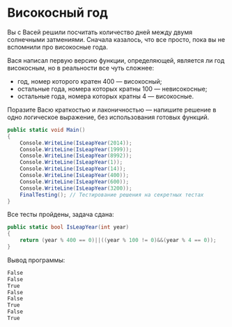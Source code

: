 # Високосный год

Вы с Васей решили посчитать количество дней между двумя солнечными затмениями. Сначала казалось, что все просто, пока вы не вспомнили про високосные года.

Вася написал первую версию функции, определяющей, является ли год високосным, но в реальности все чуть сложнее:

- год, номер которого кратен 400 — високосный;
- остальные года, номера которых кратны 100 — невисокосные;
- остальные года, номера которых кратны 4 — високосные.

Поразите Васю краткостью и лаконичностью — напишите решение в одно логическое выражение, без использования готовых функций.

```cs
public static void Main()
{
	Console.WriteLine(IsLeapYear(2014));
	Console.WriteLine(IsLeapYear(1999));
	Console.WriteLine(IsLeapYear(8992));
	Console.WriteLine(IsLeapYear(1));
	Console.WriteLine(IsLeapYear(14));
	Console.WriteLine(IsLeapYear(400));
	Console.WriteLine(IsLeapYear(600));
	Console.WriteLine(IsLeapYear(3200));
	FinalTesting(); // Тестирование решения на секретных тестах
}
```

Все тесты пройдены, задача сдана:
```cs
public static bool IsLeapYear(int year)
{
	return (year % 400 == 0)||((year % 100 != 0)&&(year % 4 == 0));
}
```

Вывод программы:
```cs
False
False
True
False
False
True
False
True
```